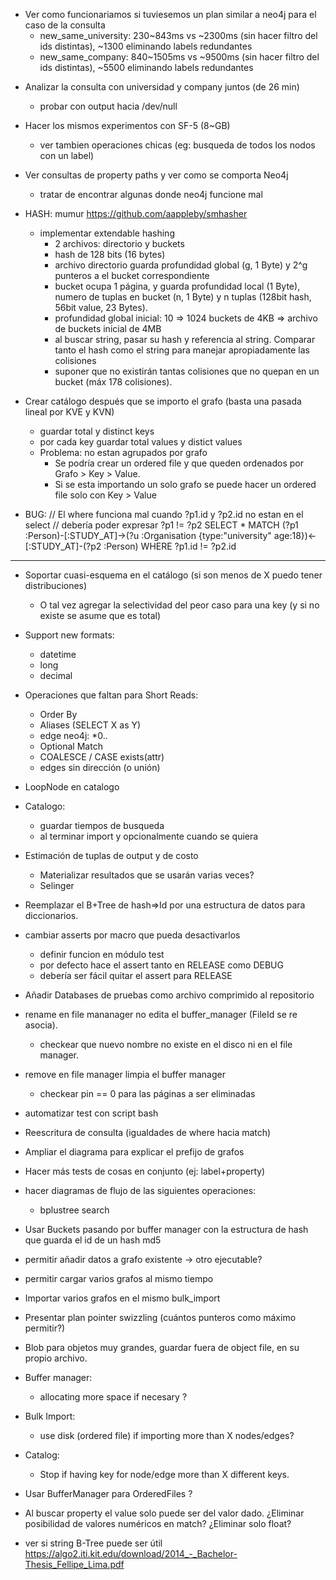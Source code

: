 + Ver como funcionariamos si tuviesemos un plan similar a neo4j para el caso de la consulta
  - new_same_university:
    230~843ms vs ~2300ms (sin hacer filtro del ids distintas), ~1300 eliminando labels redundantes
  - new_same_company:
    840~1505ms vs ~9500ms (sin hacer filtro del ids distintas), ~5500 eliminando labels redundantes

- Analizar la consulta con universidad y company juntos (de 26 min)
    - probar con output hacia /dev/null

- Hacer los mismos experimentos con SF-5 (8~GB)
  - ver tambien operaciones chicas (eg: busqueda de todos los nodos con un label)

- Ver consultas de property paths y ver como se comporta Neo4j
    - tratar de encontrar algunas donde neo4j funcione mal

- HASH: mumur https://github.com/aappleby/smhasher
    - implementar extendable hashing
        - 2 archivos: directorio y buckets
        - hash de 128 bits (16 bytes)
        - archivo directorio guarda profundidad global (g, 1 Byte) y 2^g punteros a el bucket correspondiente
        - bucket ocupa 1 página, y guarda profundidad local (1 Byte), numero de tuplas en bucket (n, 1 Byte)
          y n tuplas (128bit hash, 56bit value, 23 Bytes).
        - profundidad global inicial: 10 => 1024 buckets de 4KB => archivo de buckets inicial de 4MB
        - al buscar string, pasar su hash y referencia al string. Comparar tanto el hash como el string
          para manejar apropiadamente las colisiones
        - suponer que no existirán tantas colisiones que no quepan en un bucket (máx 178 colisiones).

- Crear catálogo después que se importo el grafo (basta una pasada lineal por KVE y KVN)
    - guardar total y distinct keys
    - por cada key guardar total values y distict values
    - Problema: no estan agrupados por grafo
        - Se podría crear un ordered file y que queden ordenados por Grafo > Key > Value.
        - Si se esta importando un solo grafo se puede hacer un ordered file solo con Key > Value

- BUG:
    // El where funciona mal cuando ?p1.id y ?p2.id no estan en el select
    // debería poder expresar ?p1 != ?p2
    SELECT *
    MATCH (?p1 :Person)-[:STUDY_AT]->(?u :Organisation {type:"university" age:18})<-[:STUDY_AT]-(?p2 :Person)
    WHERE ?p1.id != ?p2.id
____________________________________________________________________
- Soportar cuasi-esquema en el catálogo (si son menos de X puedo tener distribuciones)
    - O tal vez agregar la selectividad del peor caso para una key (y si no existe se asume que es total)

- Support new formats:
    - datetime
    - long
    - decimal

- Operaciones que faltan para Short Reads:
    - Order By
    - Aliases (SELECT X as Y)
    - edge neo4j: *0..
    - Optional Match
    - COALESCE / CASE exists(attr)
    - edges sin dirección (o unión)

- LoopNode en catalogo
- Catalogo:
    - guardar tiempos de busqueda
    - al terminar import y opcionalmente cuando se quiera

- Estimación de tuplas de output y de costo
    - Materializar resultados que se usarán varias veces?
    - Selinger
- Reemplazar el B+Tree de hash=>Id por una estructura de datos para diccionarios.


- cambiar asserts por macro que pueda desactivarlos
    - definir funcion en módulo test
    - por defecto hace el assert tanto en RELEASE como DEBUG
    - debería ser fácil quitar el assert para RELEASE
- Añadir Databases de pruebas como archivo comprimido al repositorio

- rename en file mananager no edita el buffer_manager (FileId se re asocia).
    - checkear que nuevo nombre no existe en el disco ni en el file manager.
- remove en file manager limpia el buffer manager
    - checkear pin == 0 para las páginas a ser eliminadas

- automatizar test con script bash
- Reescritura de consulta (igualdades de where hacia match)
- Ampliar el diagrama para explicar el prefijo de grafos
- Hacer más tests de cosas en conjunto (ej: label+property)
- hacer diagramas de flujo de las siguientes operaciones:
    - bplustree search

- Usar Buckets pasando por buffer manager con la estructura de hash que guarda el id de un hash md5
- permitir añadir datos a grafo existente -> otro ejecutable?
- permitir cargar varios grafos al mismo tiempo

- Importar varios grafos en el mismo bulk_import
- Presentar plan pointer swizzling (cuántos punteros como máximo permitir?)
- Blob para objetos muy grandes, guardar fuera de object file, en su propio archivo.
- Buffer manager:
    - allocating more space if necesary ?
- Bulk Import:
    - use disk (ordered file) if importing more than X nodes/edges?
- Catalog:
    - Stop if having key for node/edge more than X different keys.
- Usar BufferManager para OrderedFiles ?
- Al buscar property el value solo puede ser del valor dado. ¿Eliminar posibilidad de valores numéricos en match? ¿Eliminar solo float?
- ver si string B-Tree puede ser útil https://algo2.iti.kit.edu/download/2014_-_Bachelor-Thesis_Fellipe_Lima.pdf
